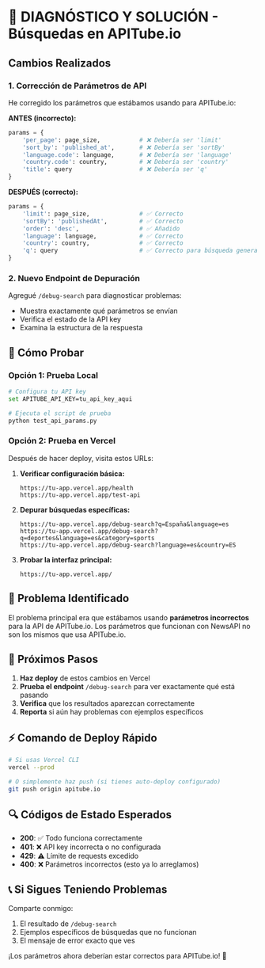 # 🔧 DIAGNÓSTICO Y SOLUCIÓN - Búsquedas en APITube.io

## Cambios Realizados

### 1. Corrección de Parámetros de API
He corregido los parámetros que estábamos usando para APITube.io:

**ANTES (incorrecto):**
```python
params = {
    'per_page': page_size,           # ❌ Debería ser 'limit'
    'sort_by': 'published_at',       # ❌ Debería ser 'sortBy'
    'language.code': language,       # ❌ Debería ser 'language'
    'country.code': country,         # ❌ Debería ser 'country'  
    'title': query                   # ❌ Debería ser 'q'
}
```

**DESPUÉS (correcto):**
```python
params = {
    'limit': page_size,              # ✅ Correcto
    'sortBy': 'publishedAt',         # ✅ Correcto
    'order': 'desc',                 # ✅ Añadido
    'language': language,            # ✅ Correcto
    'country': country,              # ✅ Correcto
    'q': query                       # ✅ Correcto para búsqueda general
}
```

### 2. Nuevo Endpoint de Depuración
Agregué `/debug-search` para diagnosticar problemas:
- Muestra exactamente qué parámetros se envían
- Verifica el estado de la API key
- Examina la estructura de la respuesta

## 🧪 Cómo Probar

### Opción 1: Prueba Local
```bash
# Configura tu API key
set APITUBE_API_KEY=tu_api_key_aqui

# Ejecuta el script de prueba
python test_api_params.py
```

### Opción 2: Prueba en Vercel
Después de hacer deploy, visita estos URLs:

1. **Verificar configuración básica:**
   ```
   https://tu-app.vercel.app/health
   https://tu-app.vercel.app/test-api
   ```

2. **Depurar búsquedas específicas:**
   ```
   https://tu-app.vercel.app/debug-search?q=España&language=es
   https://tu-app.vercel.app/debug-search?q=deportes&language=es&category=sports
   https://tu-app.vercel.app/debug-search?language=es&country=ES
   ```

3. **Probar la interfaz principal:**
   ```
   https://tu-app.vercel.app/
   ```

## 🎯 Problema Identificado

El problema principal era que estábamos usando **parámetros incorrectos** para la API de APITube.io. Los parámetros que funcionan con NewsAPI no son los mismos que usa APITube.io.

## 📝 Próximos Pasos

1. **Haz deploy** de estos cambios en Vercel
2. **Prueba el endpoint** `/debug-search` para ver exactamente qué está pasando
3. **Verifica** que los resultados aparezcan correctamente
4. **Reporta** si aún hay problemas con ejemplos específicos

## ⚡ Comando de Deploy Rápido

```bash
# Si usas Vercel CLI
vercel --prod

# O simplemente haz push (si tienes auto-deploy configurado)
git push origin apitube.io
```

## 🔍 Códigos de Estado Esperados

- **200**: ✅ Todo funciona correctamente
- **401**: ❌ API key incorrecta o no configurada
- **429**: ⚠️  Límite de requests excedido  
- **400**: ❌ Parámetros incorrectos (esto ya lo arreglamos)

## 📞 Si Sigues Teniendo Problemas

Comparte conmigo:
1. El resultado de `/debug-search`
2. Ejemplos específicos de búsquedas que no funcionan
3. El mensaje de error exacto que ves

¡Los parámetros ahora deberían estar correctos para APITube.io! 🎉